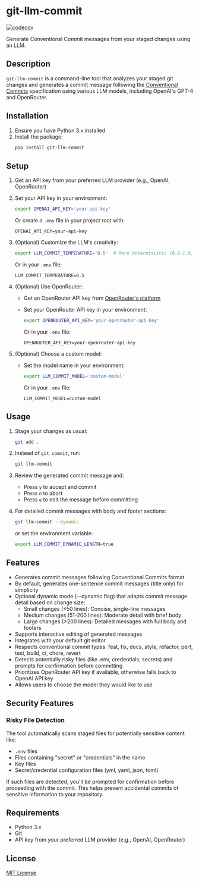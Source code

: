 # git-llm-commit

[![codecov](https://codecov.io/github/lackeyjb/git-llm-commit/graph/badge.svg?token=YZECGT1JIF)](https://codecov.io/github/lackeyjb/git-llm-commit)

Generate Conventional Commit messages from your staged changes using an LLM.

## Description

`git-llm-commit` is a command-line tool that analyzes your staged git changes and generates a commit message following the [Conventional Commits](https://www.conventionalcommits.org/) specification using various LLM models, including OpenAI's GPT-4 and OpenRouter.

## Installation

1. Ensure you have Python 3.x installed
2. Install the package:
   ```bash
   pip install git-llm-commit
   ```

## Setup

1. Get an API key from your preferred LLM provider (e.g., OpenAI, OpenRouter)
2. Set your API key in your environment:

   ```bash
   export OPENAI_API_KEY='your-api-key'
   ```

   Or create a `.env` file in your project root with:

   ```
   OPENAI_API_KEY=your-api-key
   ```

3. (Optional) Customize the LLM's creativity:

   ```bash
   export LLM_COMMIT_TEMPERATURE='0.5'  # More deterministic (0.0-1.0, default: 0.7)
   ```

   Or in your `.env` file:

   ```
   LLM_COMMIT_TEMPERATURE=0.5
   ```

4. (Optional) Use OpenRouter:

   - Get an OpenRouter API key from [OpenRouter's platform](https://openrouter.ai/)
   - Set your OpenRouter API key in your environment:

     ```bash
     export OPENROUTER_API_KEY='your-openrouter-api-key'
     ```

     Or in your `.env` file:

     ```
     OPENROUTER_API_KEY=your-openrouter-api-key
     ```

5. (Optional) Choose a custom model:

   - Set the model name in your environment:

     ```bash
     export LLM_COMMIT_MODEL='custom-model'
     ```

     Or in your `.env` file:

     ```
     LLM_COMMIT_MODEL=custom-model
     ```

## Usage

1. Stage your changes as usual:

   ```bash
   git add .
   ```

2. Instead of `git commit`, run:

   ```bash
   git llm-commit
   ```

3. Review the generated commit message and:

   - Press `y` to accept and commit
   - Press `n` to abort
   - Press `e` to edit the message before committing

4. For detailed commit messages with body and footer sections:

   ```bash
   git llm-commit --dynamic
   ```

   or set the environment variable:

   ```bash
   export LLM_COMMIT_DYNAMIC_LENGTH=true
   ```

## Features

- Generates commit messages following Conventional Commits format
- By default, generates one-sentence commit messages (title only) for simplicity
- Optional dynamic mode (--dynamic flag) that adapts commit message detail based on change size:
  - Small changes (≤50 lines): Concise, single-line messages
  - Medium changes (51-200 lines): Moderate detail with brief body
  - Large changes (>200 lines): Detailed messages with full body and footers
- Supports interactive editing of generated messages
- Integrates with your default git editor
- Respects conventional commit types: feat, fix, docs, style, refactor, perf, test, build, ci, chore, revert
- Detects potentially risky files (like .env, credentials, secrets) and prompts for confirmation before committing
- Prioritizes OpenRouter API key if available, otherwise falls back to OpenAI API key
- Allows users to choose the model they would like to use

## Security Features

### Risky File Detection

The tool automatically scans staged files for potentially sensitive content like:

- `.env` files
- Files containing "secret" or "credentials" in the name
- Key files
- Secret/credential configuration files (yml, yaml, json, toml)

If such files are detected, you'll be prompted for confirmation before proceeding with the commit. This helps prevent accidental commits of sensitive information to your repository.

## Requirements

- Python 3.x
- Git
- API key from your preferred LLM provider (e.g., OpenAI, OpenRouter)

## License

[MIT License](LICENSE)
